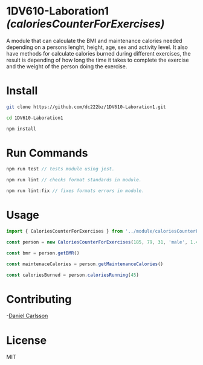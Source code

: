 # 1DV610-Laboration1 _(caloriesCounterForExercises)_

A module that can calculate the BMI and maintenance calories needed depending on a persons lenght, height, age, sex and activity level. It also have methods for calculate calories burned during different exercises, the result is depending of how long the time it takes to complete the exercise and the weight of the person doing the exercise.

# Install
```bash
git clone https://github.com/dc222bz/1DV610-Laboration1.git
```
```bash
cd 1DV610-Laboration1
```
```bash
npm install
```

# Run Commands
```js
npm run test // tests module using jest.
```
```js
npm run lint // checks format standards in module.
```
```js
npm run lint:fix // fixes formats errors in module.
```

# Usage

```js
import { CaloriesCounterForExercises } from '../module/caloriesCounterForExercises.js'

const person = new CaloriesCounterForExercises(185, 79, 31, 'male', 1.4)

const bmr = person.getBMR()

const maintenaceCalories = person.getMaintenanceCalories()

const caloriesBurned = person.caloriesRunning(45)
```

# Contributing

-[Daniel Carlsson](https://github.com/dc222bz)

# License
MIT
